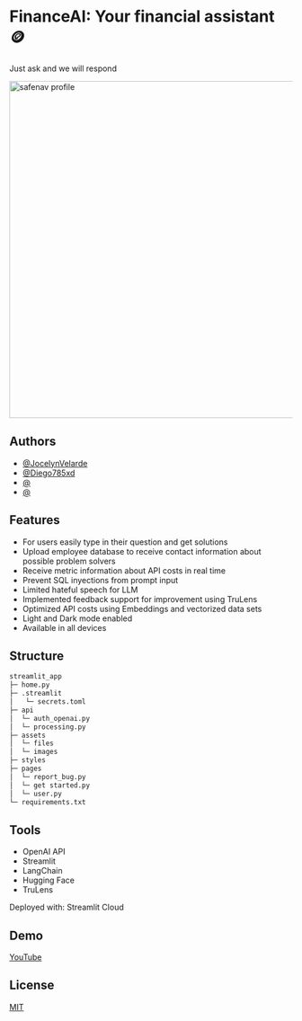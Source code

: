 
# FinanceAI: Your financial assistant 🪙

Just ask and we will respond

<img src="https://github.com/JocelynVelarde/FinanceAI/assets/70779495/c559434d-cb68-4434-94a6-ce8c912cca52" alt="safenav profile" width="1000" height="600">

## Authors

- [@JocelynVelarde](https://github.com/JocelynVelarde)
- [@Diego785xd](https://github.com/Diego785xd)
- [@](https://github.com/)
- [@](https://github.com/)



## Features

- For users easily type in their question and get solutions
- Upload employee database to receive contact information about possible problem solvers
- Receive metric information about API costs in real time
- Prevent SQL inyections from prompt input
- Limited hateful speech for LLM
- Implemented feedback support for improvement using TruLens
- Optimized API costs using Embeddings and vectorized data sets
- Light and Dark mode enabled
- Available in all devices

## Structure
```bash
streamlit_app 
├─ home.py
├─ .streamlit
│   └─ secrets.toml
├─ api
│  └─ auth_openai.py
│  └─ processing.py
├─ assets
│  └─ files
│  └─ images
├─ styles
├─ pages
│  └─ report_bug.py
│  └─ get started.py
│  └─ user.py
└─ requirements.txt
```

## Tools

- OpenAI API
- Streamlit
- LangChain
- Hugging Face
- TruLens

Deployed with: Streamlit Cloud

## Demo

[YouTube](https://www.youtube.com/watch?v=poZN7ochd2Y&t=22s)


## License

[MIT](https://choosealicense.com/licenses/mit/)



